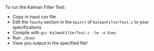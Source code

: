 To run the Kalman Filter Test:
- Copy in input csv file
- Edit the `Touchy` section in the `main()` of `KalmanFilterTest.c` to your specifications
- Compile with `gcc KalmanFilterTest.c -lm -o Exec`
- Run `./Exec`
- View you output in the specified file!
